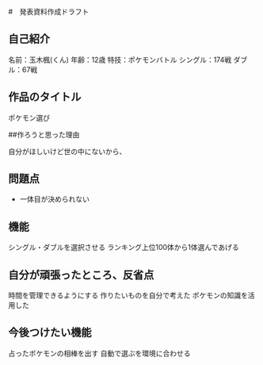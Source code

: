 #　発表資料作成ドラフト
## 自己紹介

名前：玉木楓(くん)
年齢：12歳
特技：ポケモンバトル
シングル：174戦
ダブル：67戦

## 作品のタイトル

ポケモン選び

##作ろうと思った理由

自分がほしいけど世の中にないから、

## 問題点

- 一体目が決められない

## 機能

シングル・ダブルを選択させる
ランキング上位100体から1体選んであげる

## 自分が頑張ったところ、反省点

時間を管理できるようにする
作りたいものを自分で考えた
ポケモンの知識を活用した

## 今後つけたい機能

占ったポケモンの相棒を出す
自動で選ぶを環境に合わせる
